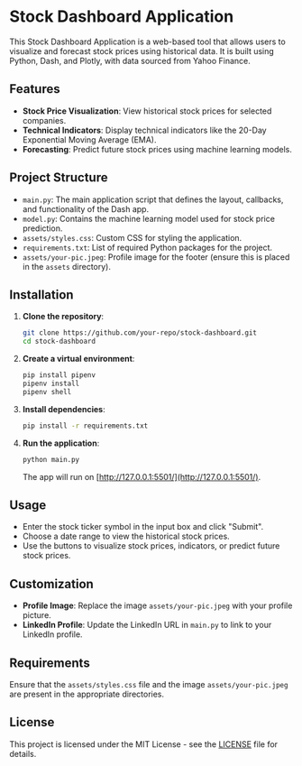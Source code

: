 # Stock Dashboard Application

This Stock Dashboard Application is a web-based tool that allows users to visualize and forecast stock prices using historical data. It is built using Python, Dash, and Plotly, with data sourced from Yahoo Finance.

## Features

- **Stock Price Visualization**: View historical stock prices for selected companies.
- **Technical Indicators**: Display technical indicators like the 20-Day Exponential Moving Average (EMA).
- **Forecasting**: Predict future stock prices using machine learning models.

## Project Structure

- `main.py`: The main application script that defines the layout, callbacks, and functionality of the Dash app.
- `model.py`: Contains the machine learning model used for stock price prediction.
- `assets/styles.css`: Custom CSS for styling the application.
- `requirements.txt`: List of required Python packages for the project.
- `assets/your-pic.jpeg`: Profile image for the footer (ensure this is placed in the `assets` directory).

## Installation

1. **Clone the repository**:

    ```bash
    git clone https://github.com/your-repo/stock-dashboard.git
    cd stock-dashboard
    ```

2. **Create a virtual environment**:

    ```bash
    pip install pipenv
    pipenv install
    pipenv shell
    ```

3. **Install dependencies**:

    ```bash
    pip install -r requirements.txt
    ```

4. **Run the application**:

    ```bash
    python main.py
    ```

    The app will run on [http://127.0.0.1:5501/](http://127.0.0.1:5501/).

## Usage

- Enter the stock ticker symbol in the input box and click "Submit".
- Choose a date range to view the historical stock prices.
- Use the buttons to visualize stock prices, indicators, or predict future stock prices.

## Customization

- **Profile Image**: Replace the image `assets/your-pic.jpeg` with your profile picture.
- **LinkedIn Profile**: Update the LinkedIn URL in `main.py` to link to your LinkedIn profile.

## Requirements

Ensure that the `assets/styles.css` file and the image `assets/your-pic.jpeg` are present in the appropriate directories.

## License

This project is licensed under the MIT License - see the [LICENSE](LICENSE) file for details.
